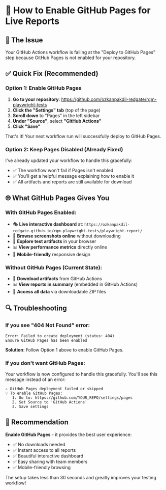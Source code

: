 # 🔧 How to Enable GitHub Pages for Live Reports

## 🚨 **The Issue**
Your GitHub Actions workflow is failing at the "Deploy to GitHub Pages" step because GitHub Pages is not enabled for your repository.

## ✅ **Quick Fix (Recommended)**

### **Option 1: Enable GitHub Pages**
1. **Go to your repository**: https://github.com/ozkanpakdil-redgate/rgm-playwright-tests
2. **Click the "Settings" tab** (top of the page)
3. **Scroll down** to "Pages" in the left sidebar
4. **Under "Source"**, select **"GitHub Actions"**
5. **Click "Save"**

That's it! Your next workflow run will successfully deploy to GitHub Pages.

### **Option 2: Keep Pages Disabled (Already Fixed)**
I've already updated your workflow to handle this gracefully:
- ✅ The workflow won't fail if Pages isn't enabled
- ✅ You'll get a helpful message explaining how to enable it
- ✅ All artifacts and reports are still available for download

## 🌐 **What GitHub Pages Gives You**

### **With GitHub Pages Enabled:**
- 🎭 **Live interactive dashboard** at: `https://ozkanpakdil-redgate.github.io/rgm-playwright-tests/playwright-report/`
- 📸 **Browse screenshots online** without downloading
- 🧪 **Explore test artifacts** in your browser
- 📊 **View performance metrics** directly online
- 📱 **Mobile-friendly** responsive design

### **Without GitHub Pages (Current State):**
- 📁 **Download artifacts** from GitHub Actions
- 📊 **View reports in summary** (embedded in GitHub Actions)
- 💾 **Access all data** via downloadable ZIP files

## 🔍 **Troubleshooting**

### **If you see "404 Not Found" error:**
```
Error: Failed to create deployment (status: 404)
Ensure GitHub Pages has been enabled
```

**Solution**: Follow Option 1 above to enable GitHub Pages.

### **If you don't want GitHub Pages:**
Your workflow is now configured to handle this gracefully. You'll see this message instead of an error:
```
⚠️ GitHub Pages deployment failed or skipped
💡 To enable GitHub Pages:
   1. Go to: https://github.com/YOUR_REPO/settings/pages
   2. Set Source to 'GitHub Actions'
   3. Save settings
```

## 🎯 **Recommendation**

**Enable GitHub Pages** - it provides the best user experience:
- ✅ No downloads needed
- ✅ Instant access to all reports
- ✅ Beautiful interactive dashboard
- ✅ Easy sharing with team members
- ✅ Mobile-friendly browsing

The setup takes less than 30 seconds and greatly improves your testing workflow!
